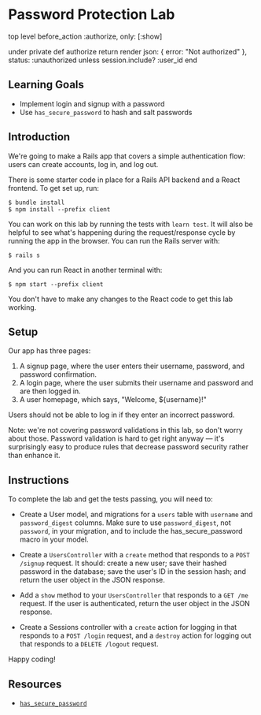 # Password Protection Lab

top level
before_action :authorize, only: [:show]

under private
def authorize
return render json: { error: "Not authorized" }, status: :unauthorized unless session.include? :user_id
end

## Learning Goals

- Implement login and signup with a password
- Use `has_secure_password` to hash and salt passwords

## Introduction

We're going to make a Rails app that covers a simple authentication flow: users
can create accounts, log in, and log out.

There is some starter code in place for a Rails API backend and a React frontend.
To get set up, run:

```console
$ bundle install
$ npm install --prefix client
```

You can work on this lab by running the tests with `learn test`. It will also be
helpful to see what's happening during the request/response cycle by running the
app in the browser. You can run the Rails server with:

```console
$ rails s
```

And you can run React in another terminal with:

```console
$ npm start --prefix client
```

You don't have to make any changes to the React code to get this lab working.

## Setup

Our app has three pages:

1. A signup page, where the user enters their username, password, and password
   confirmation.
2. A login page, where the user submits their username and password and are then
   logged in.
3. A user homepage, which says, "Welcome, ${username}!"

Users should not be able to log in if they enter an incorrect password.

Note: we're not covering password validations in this lab, so don't worry about
those. Password validation is hard to get right anyway — it's surprisingly easy
to produce rules that decrease password security rather than enhance it.

## Instructions

To complete the lab and get the tests passing, you will need to:

- Create a User model, and migrations for a `users` table with `username` and
  `password_digest` columns. Make sure to use `password_digest`, not
  `password`, in your migration, and to include the has_secure_password macro
  in your model.

- Create a `UsersController` with a `create` method that responds to a `POST /signup` request. It should: create a new user; save their hashed password in
  the database; save the user's ID in the session hash; and return the user
  object in the JSON response.

- Add a `show` method to your `UsersController` that responds to a `GET /me`
  request. If the user is authenticated, return the user object in the JSON
  response.

- Create a Sessions controller with a `create` action for logging in that responds to a `POST /login` request, and a
  `destroy` action for logging out that responds to a `DELETE /logout` request.

Happy coding!

## Resources

- [`has_secure_password`](https://api.rubyonrails.org/classes/ActiveModel/SecurePassword/ClassMethods.html)
